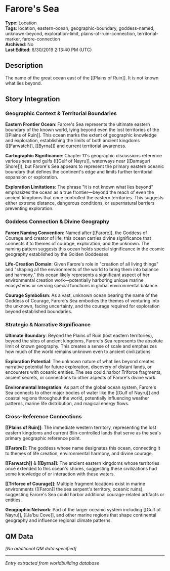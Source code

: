 # Farore's Sea

**Type**: Location  
**Tags**: location, eastern-ocean, geographic-boundary, goddess-named, unknown-beyond, exploration-limit, plains-of-ruin-connection, territorial-marker, farore-connection  
**Archived**: No  
**Last Edited**: 6/30/2019 2:13:40 PM (UTC)

## Description
The name of the great ocean east of the [[Plains of Ruin]]. It is not known what lies beyond.

## Story Integration

### Geographic Context & Territorial Boundaries

**Eastern Frontier Ocean**: Farore's Sea represents the ultimate eastern boundary of the known world, lying beyond even the lost territories of the [[Plains of Ruin]]. This ocean marks the extent of geographic knowledge and exploration, establishing the limits of both ancient kingdoms ([[Farwatch]], [[Byrna]]) and current territorial awareness.

**Cartographic Significance**: Chapter 11's geographic discussions reference various seas and gulfs ([[Gulf of Nayru]], waterways near [[Damaguri Shore]]), but Farore's Sea appears to represent the primary eastern oceanic boundary that defines the continent's edge and limits further territorial expansion or exploration.

**Exploration Limitations**: The phrase "it is not known what lies beyond" emphasizes the ocean as a true frontier—beyond the reach of even the ancient kingdoms that once controlled the eastern territories. This suggests either extreme distance, dangerous conditions, or supernatural barriers preventing exploration.

### Goddess Connection & Divine Geography

**Farore Naming Convention**: Named after [[Farore]], the Goddess of Courage and creator of life, this ocean carries divine significance that connects it to themes of courage, exploration, and the unknown. The naming pattern suggests this ocean holds special significance in the cosmic geography established by the Golden Goddesses.

**Life-Creation Domain**: Given Farore's role in "creation of all living things" and "shaping all the environments of the world to bring them into balance and harmony," this ocean likely represents a significant aspect of her environmental creation work—potentially harboring unique marine ecosystems or serving special functions in global environmental balance.

**Courage Symbolism**: As a vast, unknown ocean bearing the name of the Goddess of Courage, Farore's Sea embodies the themes of venturing into the unknown, facing uncertainty, and the courage required for exploration beyond established boundaries.

### Strategic & Narrative Significance

**Ultimate Boundary**: Beyond the Plains of Ruin (lost eastern territories), beyond the sites of ancient kingdoms, Farore's Sea represents the absolute limit of known geography. This creates a sense of scale and emphasizes how much of the world remains unknown even to ancient civilizations.

**Exploration Potential**: The unknown nature of what lies beyond creates narrative potential for future exploration, discovery of distant lands, or encounters with oceanic entities. The sea could harbor Triforce fragments, ancient secrets, or connections to other aspects of Farore's divine work.

**Environmental Integration**: As part of the global ocean system, Farore's Sea connects to other major bodies of water like the [[Gulf of Nayru]] and coastal regions throughout the world, potentially influencing weather patterns, marine life distribution, and magical energy flows.

### Cross-Reference Connections

**[[Plains of Ruin]]**: The immediate western territory, representing the lost eastern kingdoms and current Blin-controlled lands that serve as the sea's primary geographic reference point.

**[[Farore]]**: The goddess whose name designates this ocean, connecting it to themes of life creation, environmental harmony, and divine courage.

**[[Farwatch]]** & **[[Byrna]]**: The ancient eastern kingdoms whose territories once extended to this ocean's shores, suggesting these civilizations had some knowledge of or interaction with these waters.

**[[Triforce of Courage]]**: Multiple fragment locations exist in marine environments ([[Faron]] the sea serpent's territory, oceanic ruins), suggesting Farore's Sea could harbor additional courage-related artifacts or entities.

**Geographic Network**: Part of the larger oceanic system including [[Gulf of Nayru]], [[Ja'bu Cove]], and other marine regions that shape continental geography and influence regional climate patterns.

## QM Data
*[No additional QM data specified]*

---
*Entry extracted from worldbuilding database*
